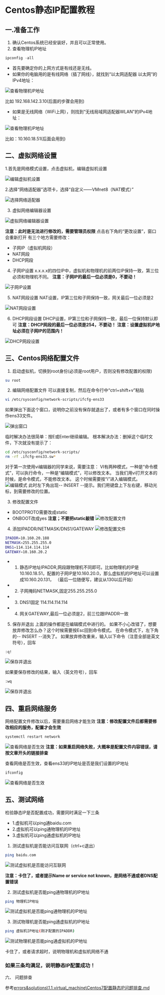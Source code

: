 # Centos静态IP配置教程

## 一.准备工作
1. 确认Centos系统已经安装好，并且可以正常使用。
2. 查看物理机IP地址
```powershell
ipconfig -all
```
- 首先要确定你的上网方式是有线还是无线。
- 如果你的电脑用的是有线网络（插了网线），就找到“以太网适配器 以太网”的IPv4地址：

![查看物理机IP地址](../../../images/Centos/Centos7-静态IP/Centos7配置静态IP-0.png)

比如 192.168.142.3.10(后面的步骤会用到)

- 如果是无线网络（WiFi上网），则找到“无线局域网适配器WLAN”的IPv4地址：

![查看物理机IP地址](../../../images/Centos/Centos7-静态IP/Centos7配置静态IP-1.png)

比如：10.160.18.51(后面会用到)

## 二、虚拟网络设置

1.首先是网络模式设置，点击虚拟机，编辑虚拟机设置

![编辑虚拟机设置](../../../images/Centos/Centos7-静态IP/Centos7配置静态IP-2-0.png)

2.选择“网络适配器”选项卡，选择“自定义——VMnet8（NAT模式）”

![选择网络适配器](../../../images/Centos/Centos7-静态IP/Centos7配置静态IP-2-1.png)

3. 虚拟网络编辑器设置

![虚拟网络编辑器设置](../../../images/Centos/Centos7-静态IP/Centos7配置静态IP-3-0.png)

**注意：此时是无法进行修改的，需要管理员权限**
点击右下角的“更改设置”，窗口会重新打开
有三个地方需要修改：
- 子网IP（虚拟机网段）
- NAT网段
- DHCP网段

4. 子网IP设置
x.x.x.x的四位IP中，虚拟机和物理机的前两位IP保持一致，第三位必须和物理机不同。
**注意：子网IP的最后一位必须是0，不要动！**

![子网IP设置](../../../images/Centos/Centos7-静态IP/Centos7配置静态IP-3-2.png)

5. NAT网段设置
NAT设置，IP第三位和子网保持一致，网关最后一位必须是2

![NAT网段设置](../../../images/Centos/Centos7-静态IP/Centos7配置静态IP-4.png)

6. DHCP网段设置
DHCP设置，IP第三位和子网保持一致，最后一位保持默认即可
**注意：DHCP网段的最后一位必须是254，不要动！**
**注意：设置虚拟机IP地址必须在子网IP的范围内！**

![DHCP网段设置](../../../images/Centos/Centos7-静态IP/Centos7配置静态IP-5.png)

## 三、Centos网络配置文件

1. 启动虚拟机，切换到root身份(必须是root用户，否则没有修改配置的权限)
```bash
su root
```

2. 编辑网络配置文件
可以直接复制，然后在命令行中“ctrl+shift+v”粘贴
```bash
vi /etc/sysconfig/network-scripts/ifcfg-ens33
```

如果弹出下面这个窗口，说明你之前没有保存就退出了，或者有多个窗口在同时操作ens33文件。

![弹出窗口](../../../images/Centos/Centos7-静态IP/Centos7配置静态IP-6-1.png)

临时解决办法很简单：按E或Enter继续编辑。
根本解决办法：删掉这个临时文件，下次就没有提示了：
```bash
cd /etc/sysconfig/network-scripts/
rm -rf .ifcfg-ens33.sw*
```

对于第一次使用vi编辑器的同学来说，需要注意：
VI有两种模式，一种是“命令模式”，可以执行命令，一种是“编辑模式”，可以修改文本。
当我们用vi打开文本的时候，是命令模式，不能修改文本。
这个时候需要按“i”进入编辑模式。
![编辑模式](../../../images/Centos/Centos7-静态IP/Centos7配置静态IP-6-2.png)
此时左下角出现-- INSERT --提示。我们用键盘上下左右键，移动光标，到需要修改的位置。

3. 修改配置文件
- BOOTPROTO需要改成static
- ONBOOT改成yes
**注意；不要把static敲错**
![修改配置文件](../../../images/Centos/Centos7-静态IP/Centos7配置静态IP-7.png)

4. 添加IPADDR/NETMASK/DNS1/GATEWAY
![修改配置文件](../../../images/Centos/Centos7-静态IP/Centos7配置静态IP-8.png)

```bash
IPADDR=10.160.20.188
NETMASK=255.255.255.0
DNS1=114.114.114.114
GATEWAY=10.160.20.2
```
- 1. 静态IP地址IPADDR,网段跟物理机不同即可。比如物理机的IP是10.160.18.51，配置的子网IP是10.160.20.0，那么虚拟机的IP地址可以设置成10.160.20.131， （最后一位随便写，建议从130以后开始）
- 2. 子网掩码NETMASK,固定255.255.255.0
- 3. DNS1固定 114.114.114.114
- 4. 网关GATEWAY,最后一位必须是2，前三位跟IPADDR一致

5. 保存并退出
上面的操作都是在编辑模式中进行的。
如果不小心改错了，想要放弃修改怎么办？这个时候需要按Esc回到命令模式。
在命令模式下，左下角的-- INSERT --消失了。
如果放弃修改重来，输入以下命令（注意全部是英文符号），回车

```bash
:q!
```

![保存并退出](../../../images/Centos/Centos7-静态IP/Centos7配置静态IP-8-1.png)

如果要保存修改的结果，输入（英文符号），回车

```bash
:wq
```

![保存并退出](../../../images/Centos/Centos7-静态IP/Centos7配置静态IP-8-2.png)

## 四、重启网络服务
网络配置文件修改以后，需要重启网络才能生效
**注意：修改配置文件后都需要修改相应的服务，配置才会生效**
```bash
systemctl restart network
```
![查看网络是否生效](../../../images/Centos/Centos7-静态IP/Centos7配置静态IP-11.png)
**注意：如果重启网络失败，大概率是配置文件内容错误，请按文章开头的链接排查**

查看网络是否生效，查看ens33的IP地址是否是我们设置的IP地址
```bash
ifconfig
```
![查看网络是否生效](../../../images/Centos/Centos7-静态IP/Centos7配置静态IP-14.png)

## 五、测试网络
检验静态IP是否配置成功，需要同时满足一下三条
- 1.虚拟机可以ping通baidu.com
- 2.虚拟机可以ping通物理机的IP地址
- 3.虚拟机可以ping通虚拟机的IP地址

1. 测试虚拟机是否能访问互联网（ctrl+c退出）
```bash
ping baidu.com
```
![测试虚拟机是否能访问互联网](../../../images/Centos/Centos7-静态IP/Centos7配置静态IP-12.png)

**注意：卡住了，或者提示Name or service not known，是网络不通或者DNS配置错误**

2. 测试虚拟机是否能ping通物理机的IP地址
```bash
ping 物理机IP地址
```

![测试虚拟机是否能ping通物理机的IP地址](../../../images/Centos/Centos7-静态IP/Centos7配置静态IP-13.png)

3. 测试物理机是否能ping通虚拟机的IP地址 
```bash
ping 虚拟机IP地址(刚才配置的IPADDR)
```

![测试物理机是否能ping通虚拟机的IP地址](../../../images/Centos/Centos7-静态IP/Centos7配置静态IP-19.png)

卡住了，或者请求超时，说明物理机和虚拟机网络不通

### 如果三条均满足，说明静态IP配置成功！

六、 问题排查

参考[errors&solutions\1.1.virtual_machine\Centos7配置静态IP问题排查.md](../../../../errors&solutions/1.1.virtual_machine/Centos7配置静态IP问题排查.md)

